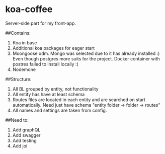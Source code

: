 # koa-coffee
Server-side part for my front-app. 

##Contains:
1. Koa in base
2. Additional koa packages for eager start
3. Moongoose odm. Mongo was selected due to it has already installed :) Even though postgres more suits for the project.
Docker container with postres failed to install locally :(
4. Nodemone

##Structure:
1. All BL grouped by entity, not functionality
2. All entity has have at least schema
3. Routes files are located in each entity and are searched on start automatically. Need just  have schema "entity folder -> folder -> routes"
4. All names and settings are taken from config.

##Need to:
1. Add graphQL
2. Add swagger
3. Add testing
4. Add joi